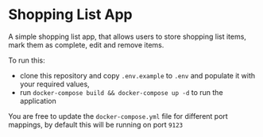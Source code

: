 # Shopping List App

A simple shopping list app, that allows users to store shopping list items, mark them as complete, edit and remove items. 

To run this:
- clone this repository and copy `.env.example` to `.env` and populate it with your required values,
- run `docker-compose build && docker-compose up -d` to run the application

You are free to update the `docker-compose.yml` file for different port mappings, by default this will be running on port `9123`
